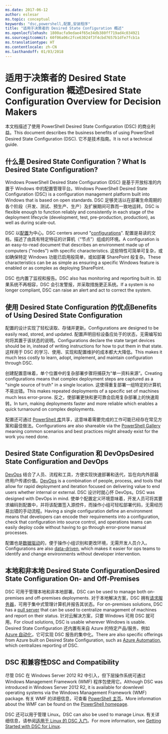 ```yaml
---
ms.date: 2017-06-12
author: eslesar
ms.topic: conceptual
keywords: "dsc,powershell,配置,安装程序"
title: "适用于决策者的 Desired State Configuration 概述"
ms.openlocfilehash: 1800acfa9edae4f65e34db380ff719ad4c034921
ms.sourcegitcommit: 60f06a06c2fce63024f3f4cbd7657b1dfe7fcb1a
ms.translationtype: HT
ms.contentlocale: zh-CN
ms.lasthandoff: 01/03/2018
---
```

# <a name="desired-state-configuration-overview-for-decision-makers"></a><span data-ttu-id="11367-103">适用于决策者的 Desired State Configuration 概述</span><span class="sxs-lookup"><span data-stu-id="11367-103">Desired State Configuration Overview for Decision Makers</span></span>

<span data-ttu-id="11367-104">本文档描述了使用 PowerShell Desired State Configuration (DSC) 的商业利益。</span><span class="sxs-lookup"><span data-stu-id="11367-104">This document describes the business benefits of using PowerShell Desired State Configuration (DSC).</span></span> <span data-ttu-id="11367-105">它不是技术指南。</span><span class="sxs-lookup"><span data-stu-id="11367-105">It is not a technical guide.</span></span>

## <a name="what-is-desired-state-configuration"></a><span data-ttu-id="11367-106">什么是 Desired State Configuration？</span><span class="sxs-lookup"><span data-stu-id="11367-106">What Is Desired State Configuration?</span></span>

<span data-ttu-id="11367-107">Windows PowerShell Desired State Configuration (DSC) 是基于开放标准的内置于 Windows 中的配置管理平台。</span><span class="sxs-lookup"><span data-stu-id="11367-107">Windows PowerShell Desired State Configuration (DSC) is a configuration management platform built into Windows that is based on open standards.</span></span> <span data-ttu-id="11367-108">DSC 足够灵活以在部署生命周期的各个阶段（开发、测试、预生产、生产）及扩展期间可靠而一致地运转。</span><span class="sxs-lookup"><span data-stu-id="11367-108">DSC is flexible enough to function reliably and consistently in each stage of the deployment lifecycle (development, test, pre-production, production), as well as during scale-out.</span></span> 

<span data-ttu-id="11367-109">DSC 以[配置](https://msdn.microsoft.com/en-us/powershell/dsc/configurations)为中心。</span><span class="sxs-lookup"><span data-stu-id="11367-109">DSC centers around "[configurations](https://msdn.microsoft.com/en-us/powershell/dsc/configurations)".</span></span>
<span data-ttu-id="11367-110">配置是易读的文档，描述了由具有特定特征的计算机（“节点”）组成的环境。</span><span class="sxs-lookup"><span data-stu-id="11367-110">A configuration is an easy-to-read document that describes an environment made up of computers ("nodes") with specific characteristics.</span></span> <span data-ttu-id="11367-111">这些特性可简单可复杂，或如确保特定 Windows 功能已启用般简单，或如部署 SharePoint 般复杂。</span><span class="sxs-lookup"><span data-stu-id="11367-111">These characteristics can be as simple as ensuring a specific Windows feature is enabled or as complex as deploying SharePoint.</span></span> 

<span data-ttu-id="11367-112">DSC 也内置了监视和报告。</span><span class="sxs-lookup"><span data-stu-id="11367-112">DSC also has monitoring and reporting built in.</span></span> <span data-ttu-id="11367-113">如果系统不再相容，DSC 会引发警报，并采取措施更正系统。</span><span class="sxs-lookup"><span data-stu-id="11367-113">If a system is no longer compliant, DSC can raise an alert and act to correct the system.</span></span> 

## <a name="benefits-of-using-desired-state-configuration"></a><span data-ttu-id="11367-114">使用 Desired State Configuration 的优点</span><span class="sxs-lookup"><span data-stu-id="11367-114">Benefits of Using Desired State Configuration</span></span>

<span data-ttu-id="11367-115">配置的设计实现了轻松读取、存储并更新。</span><span class="sxs-lookup"><span data-stu-id="11367-115">Configurations are designed to be easily read, stored, and updated.</span></span> <span data-ttu-id="11367-116">配置声明目标设备应处于的状态，无需编写如何将其置于该状态的说明。</span><span class="sxs-lookup"><span data-stu-id="11367-116">Configurations declare the state target devices should be in, instead of writing instructions for how to put them in that state.</span></span> <span data-ttu-id="11367-117">这样用于 DSC 的学习、使用、实现和配置维护的成本都大大降低。</span><span class="sxs-lookup"><span data-stu-id="11367-117">This makes it much less costly to learn, adopt, implement, and maintain configuration through DSC.</span></span> 

<span data-ttu-id="11367-118">创建配置意味着，单个位置中的复杂部署步骤将捕获为“单一资料来源”。</span><span class="sxs-lookup"><span data-stu-id="11367-118">Creating configurations means that complex deployment steps are captured as a "single source of truth" in a single location.</span></span> <span data-ttu-id="11367-119">这使得重复部署一组特定的计算机不易出错。</span><span class="sxs-lookup"><span data-stu-id="11367-119">This makes repeated deployments of a specific set of machines much less error-prone.</span></span> <span data-ttu-id="11367-120">反之，使部署更快和更可靠会启用复杂部署上的快速周转。</span><span class="sxs-lookup"><span data-stu-id="11367-120">In turn, making deployments faster and more reliable which enables a quick turnaround on complex deployments.</span></span>

<span data-ttu-id="11367-121">配置还可通过 [PowerShell 库](https://powershellgallery.com)共享，这意味着需要完成的工作可能已经存在常见方案和最佳做法。</span><span class="sxs-lookup"><span data-stu-id="11367-121">Configurations are also shareable via the [PowerShell Gallery](https://powershellgallery.com) meaning common scenarios and best practices might already exist for the work you need done.</span></span>


## <a name="desired-state-configuration-and-devops"></a><span data-ttu-id="11367-122">Desired State Configuration 和 DevOps</span><span class="sxs-lookup"><span data-stu-id="11367-122">Desired State Configuration and DevOps</span></span>

<span data-ttu-id="11367-123">[DevOps](http://blogs.technet.com/b/ashleymcglone/archive/2015/11/20/devops-for-n00bs-ie-windows-people.aspx) 结合了人员、流程和工具，方便实现快速部署和迭代，旨在向内外部最终用户传递价值。</span><span class="sxs-lookup"><span data-stu-id="11367-123">[DevOps](http://blogs.technet.com/b/ashleymcglone/archive/2015/11/20/devops-for-n00bs-ie-windows-people.aspx) is a combination of people, process, and tools that allow for rapid deployment and iteration focused on delivering value to end users whether internal or external.</span></span> <span data-ttu-id="11367-124">DSC 设计时就心怀 DevOps。</span><span class="sxs-lookup"><span data-stu-id="11367-124">DSC was designed with DevOps in mind.</span></span> <span data-ttu-id="11367-125">使单个配置定义环境意味着，开发人员可将其要求编码到配置中，并将该配置签入源控件，而操作小组可轻松部署代码，无需经历易出错的手动流程。</span><span class="sxs-lookup"><span data-stu-id="11367-125">Having a single configuration define an environment means that developers can encode their requirements into a configuration, check that configuration into source control, and operations teams can easily deploy code without having to go through error-prone manual processes.</span></span> 

<span data-ttu-id="11367-126">配置也是[数据驱动](https://msdn.microsoft.com/en-us/powershell/dsc/configdata)的，便于操作小组识别和更改环境，无需开发人员介入。</span><span class="sxs-lookup"><span data-stu-id="11367-126">Configurations are also [data-driven](https://msdn.microsoft.com/en-us/powershell/dsc/configdata), which makes it easier for ops teams to identify and change environments without developer intervention.</span></span> 

## <a name="desired-state-configuration-on--and-off-premises"></a><span data-ttu-id="11367-127">本地和非本地 Desired State Configuration</span><span class="sxs-lookup"><span data-stu-id="11367-127">Desired State Configuration On- and Off-Premises</span></span>

<span data-ttu-id="11367-128">DSC 可用于管理本地和非本地部署。</span><span class="sxs-lookup"><span data-stu-id="11367-128">DSC can be used to manage both on-premises and off-premises deployments.</span></span> <span data-ttu-id="11367-129">对于本地解决方案，DSC 拥有[请求服务器](https://msdn.microsoft.com/en-us/powershell/dsc/pullserver)，可用于集中式管理计算机并报告其状态。</span><span class="sxs-lookup"><span data-stu-id="11367-129">For on-premises solutions, DSC has a [pull server](https://msdn.microsoft.com/en-us/powershell/dsc/pullserver) that can be used to centralize management of machines and report on their status.</span></span> <span data-ttu-id="11367-130">针对云解决方案，只要 Windows 可用 DSC 就可用。</span><span class="sxs-lookup"><span data-stu-id="11367-130">For cloud solutions, DSC is usable wherever Windows is usable.</span></span> <span data-ttu-id="11367-131">Desired State Configuration 还内置有来自 Azure 的特定产品/服务，例如 [Azure 自动化](https://azure.microsoft.com/en-us/documentation/services/automation/)，它可实现 DSC 报告的集中化。</span><span class="sxs-lookup"><span data-stu-id="11367-131">There are also specific offerings from Azure built on Desired State Configuration, such as [Azure Automation](https://azure.microsoft.com/en-us/documentation/services/automation/), which centralizes reporting of DSC.</span></span> 

## <a name="dsc-and-compatibility"></a><span data-ttu-id="11367-132">DSC 和兼容性</span><span class="sxs-lookup"><span data-stu-id="11367-132">DSC and Compatibility</span></span>

<span data-ttu-id="11367-133">尽管 DSC 在 Windows Server 2012 R2 中引入，但下层操作系统可通过 Windows Management Framework (WMF) 程序包使用它。</span><span class="sxs-lookup"><span data-stu-id="11367-133">Although DSC was introduced in Windows Server 2012 R2, it is available for downlevel operating systems via the Windows Management Framework (WMF) package.</span></span> <span data-ttu-id="11367-134">有关 WMF 的详细信息，可查看 [PowerShell 主页](https://msdn.microsoft.com/en-us/powershell/)。</span><span class="sxs-lookup"><span data-stu-id="11367-134">More information about the WMF can be found on the [PowerShell homepage](https://msdn.microsoft.com/en-us/powershell/).</span></span> 

<span data-ttu-id="11367-135">DSC 还可以用于管理 Linux。</span><span class="sxs-lookup"><span data-stu-id="11367-135">DSC can also be used to manage Linux.</span></span> <span data-ttu-id="11367-136">有关详细信息，请参阅[适用于 Linux 的 DSC 入门](https://msdn.microsoft.com/en-us/powershell/dsc/lnxgettingstarted)。</span><span class="sxs-lookup"><span data-stu-id="11367-136">For more information, see [Getting Started with DSC for Linux](https://msdn.microsoft.com/en-us/powershell/dsc/lnxgettingstarted).</span></span>

